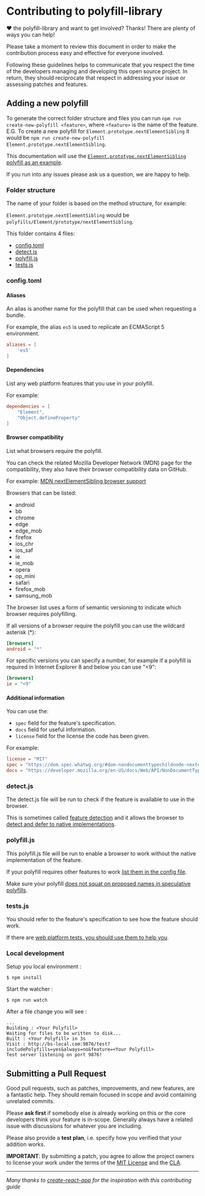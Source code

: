 # Contributing to polyfill-library

♥ the polyfill-library and want to get involved?
Thanks! There are plenty of ways you can help!

Please take a moment to review this document in order to make the contribution
process easy and effective for everyone involved.

Following these guidelines helps to communicate that you respect the time of
the developers managing and developing this open source project. In return,
they should reciprocate that respect in addressing your issue or assessing
patches and features.

## Adding a new polyfill

To generate the correct folder structure and files you can run `npm run create-new-polyfill <feature>`, where `<feature>` is the name of the feature. E.G. To create a new polyfill for `Element.prototype.nextElementSibling` it would be `npm run create-new-polyfill Element.prototype.nextElementSibling`.

This documentation will use the [`Element.prototype.nextElementSibling` polyfill as an example](https://github.com/Financial-Times/polyfill-library/tree/master/polyfills/Element/prototype/nextElementSibling).

If you run into any issues please ask us a question, we are happy to help.

### Folder structure

The name of your folder is based on the method structure, for example:

`Element.prototype.nextElementSibling` would be `polyfills/Element/prototype/nextElementSibling`.

This folder contains 4 files:

- [config.toml](#configtoml)
- [detect.js](#detectjs)
- [polyfill.js](#polyfilljs)
- [tests.js](#testsjs)

### config.toml

#### Aliases

An alias is another name for the polyfill that can be used when requesting a bundle.

For example, the alias `es5` is used to replicate an ECMAScript 5 environment.

```toml
aliases = [
    'es5'
]
```

#### Dependencies

List any web platform features that you use in your polyfill.

For example:

```toml
dependencies = [
    "Element",
    "Object.defineProperty"
]
```

#### Browser compatibility
List what browsers require the polyfill.

You can check the related Mozilla Developer Network (MDN) page for the compatibility, they also have their browser compatibility data on GitHub.

For example: [MDN nextElementSibling browser support](https://github.com/mdn/browser-compat-data/blob/master/api/NonDocumentTypeChildNode.json#L99-L149)

Browsers that can be listed:
- android
- bb
- chrome
- edge
- edge_mob
- firefox
- ios_chr
- ios_saf
- ie
- ie_mob
- opera
- op_mini
- safari
- firefox_mob
- samsung_mob

The browser list uses a form of semantic versioning to indicate which browser requires polyfilling.

If all versions of a browser require the polyfill you can use the wildcard asterisk (*):

```toml
[browsers]
android = "*"
```

For specific versions you can specify a number, for example if a polyfill is required in Internet Explorer 8 and below you can use "<9":

```toml
[browsers]
ie = "<9"
```

#### Additional information

You can use the:

- `spec` field for the feature's specification.
- `docs` field for useful information.
- `license` field for the license the code has been given.

For example:
```toml
license = "MIT"
spec = "https://dom.spec.whatwg.org/#dom-nondocumenttypechildnode-nextelementsibling"
docs = "https://developer.mozilla.org/en-US/docs/Web/API/NonDocumentTypeChildNode/nextElementSibling"
```

### detect.js

The detect.js file will be run to check if the feature is available to use in the browser.

This is sometimes called [feature detection](https://developer.mozilla.org/en-US/docs/Learn/Tools_and_testing/Cross_browser_testing/Feature_detection) and it allows the browser to [detect and defer to native implementations](https://www.w3.org/2001/tag/doc/polyfills/#detect-and-defer-to-native-implementations).

### polyfill.js

This polyfill.js file will be run to enable a browser to work without the native implementation of the feature.

If your polyfill requires other features to work [list them in the config file](#dependencies).

Make sure your polyfill [does not squat on proposed names in speculative polyfills](https://www.w3.org/2001/tag/doc/polyfills/#don-t-squat-on-proposed-names-in-speculative-polyfills).

### tests.js

You should refer to the feature's specification to see how the feature should work.

If there are [web platform tests, you should use them to help you](https://www.w3.org/2001/tag/doc/polyfills/#pass-web-platform-tests-if-they-exist).

### Local development

Setup you local environment :

`$ npm install`

Start the watcher :

`$ npm run watch`

After a file change you will see :

```
...
Building : <Your Polyfill>
Waiting for files to be written to disk...
Built : <Your Polyfill> in 3s
Visit : http://bs-local.com:9876/test?includePolyfills=yes&always=no&feature=<Your Polyfill>
Test server listening on port 9876!
```

## Submitting a Pull Request

Good pull requests, such as patches, improvements, and new features, are a fantastic help. They should remain focused in scope and avoid containing unrelated commits.

Please **ask first** if somebody else is already working on this or the core developers think your feature is in-scope. Generally always have a related issue with discussions for whatever you are including.

Please also provide a **test plan**, i.e. specify how you verified that your addition works.

**IMPORTANT**: By submitting a patch, you agree to allow the project
owners to license your work under the terms of the [MIT License](../LICENSE.md) and the [CLA](./contribution_licence_agreement.md).

---

_Many thanks to [create-react-app](https://github.com/facebook/create-react-app/blob/master/CONTRIBUTING.md) for the inspiration with this contributing guide_
